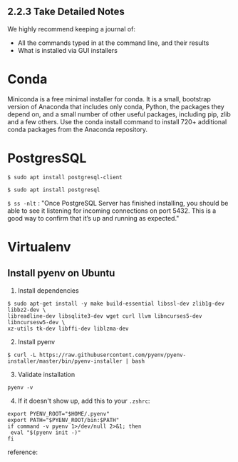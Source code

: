 ## 2.2.3 Take Detailed Notes
We highly recommend keeping a journal of:
- All the commands typed in at the command line, and their results
- What is installed via GUI installers

# Conda

Miniconda is a free minimal installer for conda. It is a small,
bootstrap version of Anaconda that includes only conda, Python, the
packages they depend on, and a small number of other useful packages,
including pip, zlib and a few others. Use the conda install command to
install 720+ additional conda packages from the Anaconda repository.

# PostgresSQL

`$ sudo apt install postgresql-client`

`$ sudo apt install postgresql`

`$ ss -nlt` : "Once PostgreSQL Server has finished installing, you should be able to see it listening for incoming connections on port 5432. This is a good way to confirm that it’s up and running as expected."

# Virtualenv

## Install pyenv on Ubuntu

1. Install dependencies

```
$ sudo apt-get install -y make build-essential libssl-dev zlib1g-dev libbz2-dev \
libreadline-dev libsqlite3-dev wget curl llvm libncurses5-dev libncursesw5-dev \
xz-utils tk-dev libffi-dev liblzma-dev
```

2. Install pyenv

`$ curl -L https://raw.githubusercontent.com/pyenv/pyenv-installer/master/bin/pyenv-installer | bash`

3. Validate installation

`pyenv -v`

4. If it doesn't show up, add this to your `.zshrc`:

```
export PYENV_ROOT="$HOME/.pyenv"
export PATH="$PYENV_ROOT/bin:$PATH"
if command -v pyenv 1>/dev/null 2>&1; then
 eval "$(pyenv init -)"
fi
```

reference: [](https://bgasparotto.com/install-pyenv-ubuntu-debian) 